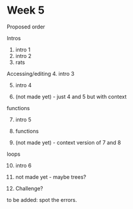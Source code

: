 # Week 5

Proposed order

Intros
1. intro 1
2. intro 2
3. rats

Accessing/editing
4. intro 3

5. intro 4

6. (not made yet) - just 4 and 5 but with context

functions

7. intro 5

8. functions

9. (not made yet) - context version of 7 and 8

loops

10. intro 6

11. not made yet - maybe trees?


12. Challenge?

to be added: spot the errors.
